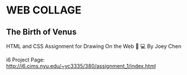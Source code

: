 # WEB COLLAGE
## The Birth of Venus 

HTML and CSS Assignment for Drawing On the Web :art: :computer: 
By Joey Chen

i6 Project Page: http://i6.cims.nyu.edu/~yc3335/380/assignment_1/index.html